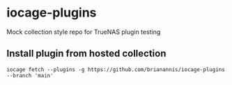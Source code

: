 # iocage-plugins

Mock collection style repo for TrueNAS plugin testing

## Install plugin from hosted collection
```
iocage fetch --plugins -g https://github.com/brianannis/iocage-plugins --branch 'main'
```
